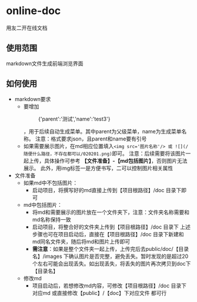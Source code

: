 # online-doc
用友二开在线文档

## 使用范围
  markdown文件生成前端浏览界面

## 如何使用
   - markdown要求
      - 要增加<menu>{'parent':'测试','name':'test3'}</menu>，用于后续自动生成菜单。其中parent为父级菜单，name为生成菜单名称。
        注意：格式要求json，且parent和name要有引号
      - 如果需要展示图片，在md相应位置填入```<img src='图片名称'/> 或 ![](/随便什么路径，不存在都可以/020201.png)```即可。
        注意：后续需要将该图片一起上传，具体操作可参考 **【文件准备】-【md包括图片】**，否则图片无法展示。
            此外，用img标签一是方便书写，二可以控制图片相关属性
   - 文件准备
      - 如果md中不包括图片：
        - 启动项目，将撰写好的md直接上传到【项目根路径】/doc 目录下即可
      - md中包括图片：
        - 将md和需要展示的图片放在一个文件夹下，注意：文件夹名称需要和md名称保持一致
        - 启动项目，将整合好的文件夹上传到【项目根路径】/doc 目录下
          上述步骤也可在项目启动后，直接在【项目根路径】/doc 目录下新建和md同名文件夹，随后将md和图片上传即可
        - **需注意**：如果是整个文件夹一起上传，上传完后去public/doc/【目录名】/images 下确认图片是否完整，避免丢失。暂时发现的是超过20个左右可能会出现丢失。如出现丢失，将丢失的图片再次拷贝到doc下【目录名】
      - 修改md
         - 项目启动后，若想修改md内容，可修改【项目根路径】/doc 目录下对应md 或直接修改【public】/【doc】下对应文件 都可行

